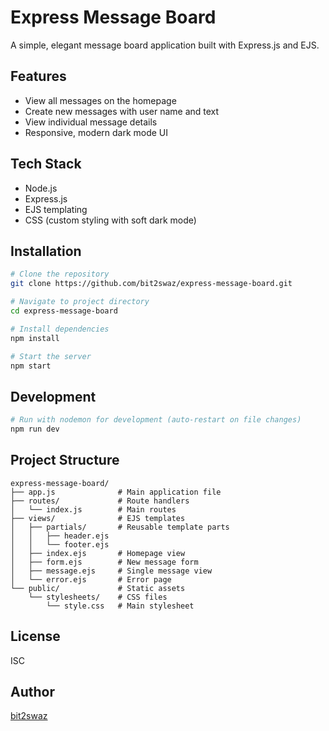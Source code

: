 # Express Message Board

A simple, elegant message board application built with Express.js and EJS.

## Features

- View all messages on the homepage
- Create new messages with user name and text
- View individual message details
- Responsive, modern dark mode UI

## Tech Stack

- Node.js
- Express.js
- EJS templating
- CSS (custom styling with soft dark mode)

## Installation

```bash
# Clone the repository
git clone https://github.com/bit2swaz/express-message-board.git

# Navigate to project directory
cd express-message-board

# Install dependencies
npm install

# Start the server
npm start
```

## Development

```bash
# Run with nodemon for development (auto-restart on file changes)
npm run dev
```

## Project Structure

```
express-message-board/
├── app.js              # Main application file
├── routes/             # Route handlers
│   └── index.js        # Main routes
├── views/              # EJS templates
│   ├── partials/       # Reusable template parts
│   │   ├── header.ejs
│   │   └── footer.ejs
│   ├── index.ejs       # Homepage view
│   ├── form.ejs        # New message form
│   ├── message.ejs     # Single message view
│   └── error.ejs       # Error page
└── public/             # Static assets
    └── stylesheets/    # CSS files
        └── style.css   # Main stylesheet
```

## License

ISC

## Author

[bit2swaz](https://github.com/bit2swaz)